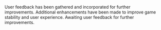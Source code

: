 

User feedback has been gathered and incorporated for further improvements. Additional enhancements have been made to improve game stability and user experience. Awaiting user feedback for further improvements.